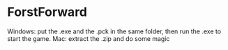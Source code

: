 # ForstForward
Windows: put the .exe and the .pck in the same folder, then run the .exe to start the game.
Mac: extract the .zip and do some magic
